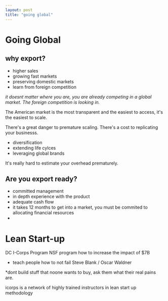 ```yaml
---
layout: post
title: "going global"
---
```



# Going Global 

## why export? 
- higher sales 
- growing fast markets
- preserving domestic markets
- learn from foreign competition 


*it doesnt matter where you are, you are already competing in a global market. The foreign competition is looking in.*

The American market is the most transparent and the easiest to access, it's the easiest to scale. 

There's a great danger to premature scaling. There's a cost to replicating your businesss. 

- diversification 
- extending life cylces
- leveraging global brands 

It's really hard to estimate your overhead prematurely. 

## Are you export ready? 
- committed management
- in depth experience with the product
- adequate cash flow
- it takes 12 months to get into a market, you must be commited to allocating financial resources
- 

# Lean Start-up 

DC I-Corps Program NSF program 
how to increase the impact of $7B
- teach people how to not fail 
Steve Blank / Oscar Waldner 

*dont build stuff that noone wants to buy, ask them what their real pains are. 

icorps is a network of highly trained instructors in lean start up methodology 